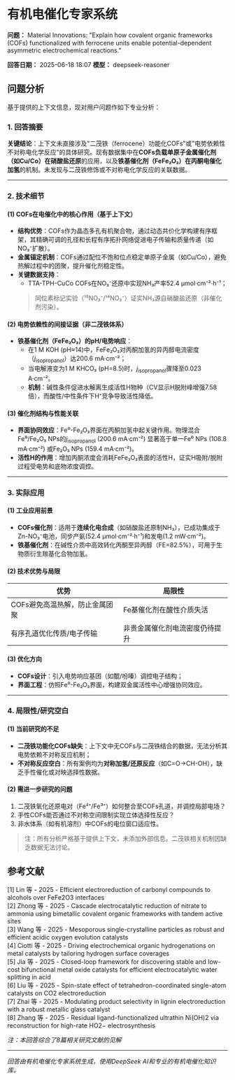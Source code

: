 # 有机电催化专家系统

**问题：** Material Innovations: "Explain how covalent organic frameworks (COFs) functionalized with ferrocene units enable potential-dependent asymmetric electrochemical reactions."

**回答日期：** 2025-06-18 18:07
**模型：** deepseek-reasoner

## 问题分析
基于提供的上下文信息，现对用户问题作如下专业分析：

### 1. 回答摘要    
**关键结论**：上下文未直接涉及"二茂铁（ferrocene）功能化COFs"或"电势依赖性不对称电化学反应"的具体研究。现有数据集中在**COFs负载单原子金属催化剂（如Cu/Co）在硝酸盐还原**的应用，以及**铁基催化剂（FeFe₂O₃）在丙酮电催化加氢**的机制。未发现与二茂铁修饰或不对称电化学反应的关联数据。

---

### 2. 技术细节    
#### (1) COFs在电催化中的核心作用（基于上下文）    
- **结构优势**：COFs作为晶态多孔有机聚合物，通过动态共价化学构建有序框架，其精确可调的孔径和长程有序拓扑网络促进电子传输和质量传递（如NO₃⁻扩散）。      
- **金属锚定机制**：COFs通过配位不饱和位点稳定单原子金属（如Cu/Co），避免热解过程中的团聚，提升催化剂稳定性。      
- **关键数据支持**：      
  - TTA-TPH-CuCo COFs在NO₃⁻还原中实现NH₃产率52.4 μmol·cm⁻²·h⁻¹；      
  > 同位素标记实验（¹⁵NO₃⁻/¹⁴NO₃⁻）证实NH₃源自硝酸盐还原（非催化剂污染）。

#### (2) 电势依赖性的间接证据（非二茂铁体系）    
- **铁基催化剂（FeFe₂O₃）的pH/电势响应**：      
  - 在1 M KOH (pH≈14)中，FeFe₂O₃对丙酮加氢的异丙醇电流密度（*j*<sub>isopropanol</sub>）达200.6 mA·cm⁻²；      
  - 当电解液变为1 M KHCO₃ (pH=8.5)时，*j*<sub>isopropanol</sub>骤降至0.023 A·cm⁻²。      
  - **机制**：碱性条件促进水解离生成活性H物种（CV显示H脱附峰增强7.58倍），而酸性/中性条件下H⁺竞争导致活性降低。    

#### (3) 催化剂结构与性能关联    
- **界面协同效应**：Fe⁰-Fe₂O₃界面在丙酮加氢中起关键作用。物理混合Fe⁰/Fe₂O₃ NPs的*j*<sub>isopropanol</sub> (200.6 mA·cm⁻²) 显著高于单一Fe⁰ NPs (108.8 mA·cm⁻²) 或Fe₂O₃ NPs (159.4 mA·cm⁻²)。      
- **活性H的作用**：增加丙酮浓度会消耗FeFe₂O₃表面的活性H，证实H吸附/脱附过程受电势和底物浓度调控。  

---

### 3. 实际应用    
#### (1) 工业应用前景    
- **COFs催化剂**：适用于**连续化电合成**（如硝酸盐还原制NH₃），已成功集成于Zn-NO₃⁻电池，同步产氨(52.4 μmol·cm⁻²·h⁻¹)和发电(1.2 mW·cm⁻²)。      
- **铁基催化剂**：在碱性介质中高效转化丙酮至异丙醇（FE=82.5%），可用于生物质衍生羰基化合物加氢。    

#### (2) 技术优势与局限    
| **优势**                          | **局限性**                     |    
|-----------------------------------|--------------------------------|    
| COFs避免高温热解，防止金属团聚 | Fe基催化剂在酸性介质失活 |    
| 有序孔道优化传质/电子传输    | 非贵金属催化剂电流密度仍待提升 |  

#### (3) 优化方向    
- **COFs设计**：引入电势响应基团（如醌/吩嗪）调控电子结构；      
- **界面工程**：仿照Fe⁰-Fe₂O₃界面，构建双金属活性中心增强协同效应。    

---

### 4. 局限性/研究空白    
#### (1) 当前研究的不足    
- **二茂铁功能化COFs缺失**：上下文中无COFs与二茂铁结合的数据，无法分析其电势依赖不对称反应机制；      
- **不对称反应空白**：所有案例均为**对称加氢/还原反应**（如C=O→CH-OH），缺乏手性催化或对映选择性数据。    

#### (2) 需进一步研究的问题    
1. 二茂铁氧化还原电对（Fe²⁺/Fe³⁺）如何整合至COFs孔道，并调控局部电场？    
2. 手性COFs能否通过不对称空间限制实现立体选择性反应？    
3. 非水体系（如有机溶剂）中COFs的电位窗口适应性。  

> 注：所有分析严格基于提供上下文，未添加外部信息。二茂铁相关机制因缺乏数据无法讨论。

## 参考文献
[1] Lin 等 - 2025 - Efficient electroreduction of carbonyl compounds to alcohols over FeFe2O3 interfaces  
[2] Zhong 等 - 2025 - Cascade electrocatalytic reduction of nitrate to ammonia using bimetallic covalent organic frameworks with tandem active sites  
[3] Wang 等 - 2025 - Mesoporous single-crystalline particles as robust and efficient acidic oxygen evolution catalysts  
[4] Ciotti 等 - 2025 - Driving electrochemical organic hydrogenations on metal catalysts by tailoring hydrogen surface coverages  
[5] Jia 等 - 2025 - Closed-loop framework for discovering stable and low-cost bifunctional metal oxide catalysts for efficient electrocatalytic water splitting in acid  
[6] Liu 等 - 2025 - Spin-state effect of tetrahedron-coordinated single-atom catalysts on CO2 electroreduction  
[7] Zhai 等 - 2025 - Modulating product selectivity in lignin electroreduction with a robust metallic glass catalyst  
[8] Zhang 等 - 2025 - Residual ligand-functionalized ultrathin Ni(OH)2 via reconstruction for high-rate HO2− electrosynthesis  

*注：本回答综合了8篇相关研究文献的见解*

---
*回答由有机电催化专家系统生成，使用DeepSeek AI和专业的有机电催化知识库。*